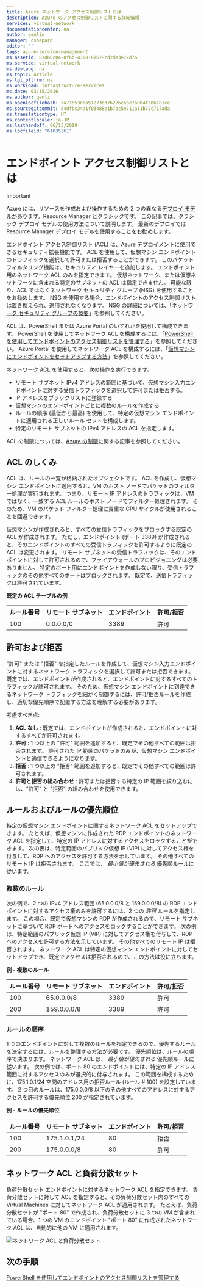 ```yaml
---
title: Azure ネットワーク アクセス制御リストとは
description: Azure のアクセス制御リストに関する詳細情報
services: virtual-network
documentationcenter: na
author: genlin
manager: cshepard
editor: ''
tags: azure-service-management
ms.assetid: 83d66c84-8f6b-4388-8767-cd2de3e72d76
ms.service: virtual-network
ms.devlang: na
ms.topic: article
ms.tgt_pltfrm: na
ms.workload: infrastructure-services
ms.date: 03/15/2016
ms.author: genli
ms.openlocfilehash: 3a7155380a51273d376226c6be7a004f386181ce
ms.sourcegitcommit: d4dfbc34a1f03488e1b7bc5e711a11b72c717ada
ms.translationtype: HT
ms.contentlocale: ja-JP
ms.lasthandoff: 06/13/2019
ms.locfileid: "61035261"
---
```

# <a name="what-is-an-endpoint-access-control-list"></a>エンドポイント アクセス制御リストとは

> [!IMPORTANT]
> Azure には、リソースを作成および操作するための 2 つの異なる[デプロイ モデル](../azure-resource-manager/resource-manager-deployment-model.md?toc=%2fazure%2fvirtual-network%2ftoc.json)があります。Resource Manager とクラシックです。 この記事では、クラシック デプロイ モデルの使用方法について説明します。 最新のデプロイでは Resource Manager デプロイ モデルを使用することをお勧めします。 

エンドポイント アクセス制御リスト (ACL) は、Azure デプロイメントに使用できるセキュリティ拡張機能です。 ACL を使用して、仮想マシン エンドポイントのトラフィックを選択して許可または拒否することができます。 このパケット フィルタリング機能は、セキュリティ レイヤーを追加します。 エンドポイント用のネットワーク ACL のみを指定できます。 仮想ネットワーク、または仮想ネットワークに含まれる特定のサブネットの ACL は指定できません。 可能な限り、ACL ではなくネットワーク セキュリティ グループ (NSG) を使用することをお勧めします。 NSG を使用する場合、エンドポイントのアクセス制御リストは置き換えられ、適用されなくなります。 NSG の詳細については、「[ネットワーク セキュリティ グループの概要](security-overview.md)」を参照してください。

ACL は、PowerShell または Azure Portal のいずれかを使用して構成できます。 PowerShell を使用してネットワーク ACL を構成するには、「[PowerShell を使用してエンドポイントのアクセス制御リストを管理する](virtual-networks-acl-powershell.md)」を参照してください。 Azure Portal を使用してネットワーク ACL を構成するには、「[仮想マシンにエンドポイントをセットアップする方法](../virtual-machines/windows/classic/setup-endpoints.md?toc=%2fazure%2fvirtual-machines%2fwindows%2fclassic%2ftoc.json)」を参照してください。

ネットワーク ACL を使用すると、次の操作を実行できます。

* リモート サブネット IPv4 アドレスの範囲に基づいて、仮想マシン入力エンドポイントに対する受信トラフィックを選択して許可または拒否する。
* IP アドレスをブラックリストに登録する
* 仮想マシンのエンドポイントごとに複数のルールを作成する
* ルールの順序 (最低から最高) を使用して、特定の仮想マシン エンドポイントに適用される正しいルール セットを構成します。
* 特定のリモート サブネットの IPv4 アドレスの ACL を指定します。

ACL の制限については、[Azure の制限](../azure-subscription-service-limits.md?toc=%2fazure%2fvirtual-network%2ftoc.json#networking-limits)に関する記事を参照してください。

## <a name="how-acls-work"></a>ACL のしくみ
ACL は、ルールの一覧が格納されたオブジェクトです。 ACL を作成し、仮想マシン エンドポイントに適用すると、VM のホスト ノードでパケットのフィルター処理が実行されます。 つまり、リモート IP アドレスのトラフィックは、VM ではなく、一致する ACL ルールのホスト ノードでフィルター処理されます。 そのため、VM のパケット フィルター処理に貴重な CPU サイクルが使用されることを回避できます。

仮想マシンが作成されると、すべての受信トラフィックをブロックする既定の ACL が作成されます。 ただし、エンドポイント (ポート 3389) が作成されると、そのエンドポイントのすべての受信トラフィックを許可するように既定の ACL は変更されます。 リモート サブネットの受信トラフィックは、そのエンドポイントに対して許可されるので、ファイアウォールのプロビジョニングは必要ありません。 特定のポート用にエンドポイントを作成しない限り、受信トラフィックのその他すべてのポートはブロックされます。 既定で、送信トラフィックは許可されています。

**既定の ACL テーブルの例**

| **ルール番号** | **リモート サブネット** | **エンドポイント** | **許可/拒否** |
| --- | --- | --- | --- |
| 100 |0.0.0.0/0 |3389 |許可 |

## <a name="permit-and-deny"></a>許可および拒否
"許可" または "拒否" を指定したルールを作成して、仮想マシン入力エンドポイントに対するネットワーク トラフィックを選択して許可または拒否できます。 既定では、エンドポイントが作成されると、エンドポイントに対するすべてのトラフィックが許可されます。 そのため、仮想マシン エンドポイントに到達できるネットワーク トラフィックを細かく制御するには、許可/拒否ルールを作成し、適切な優先順序で配置する方法を理解する必要があります。

考慮すべき点:

1. **ACL なし** : 既定では、エンドポイントが作成されると、エンドポイントに対するすべてが許可されます。
2. **許可** : 1 つ以上の "許可" 範囲を追加すると、既定でその他すべての範囲は拒否されます。 許可された IP 範囲のパケットのみが、仮想マシン エンドポイントと通信できるようになります。
3. **拒否** : 1 つ以上の "拒否" 範囲を追加すると、既定でその他すべての範囲は許可されます。
4. **許可と拒否の組み合わせ** : 許可または拒否する特定の IP 範囲を絞り込むには、"許可" と "拒否" の組み合わせを使用できます。

## <a name="rules-and-rule-precedence"></a>ルールおよびルールの優先順位
特定の仮想マシン エンドポイントに関するネットワーク ACL をセットアップできます。 たとえば、仮想マシンに作成された RDP エンドポイントのネットワーク ACL を指定して、特定の IP アドレスに対するアクセスをロックすることができます。 次の表は、特定範囲のパブリック仮想 IP (VIP) に対してアクセス権を付与して、RDP へのアクセスを許可する方法を示しています。 その他すべてのリモート IP は拒否されます。 ここでは、 *最小値が優先される* 優先順ルールに従います。

### <a name="multiple-rules"></a>複数のルール
次の例で、2 つの IPv4 アドレス範囲 (65.0.0.0/8 と 159.0.0.0/8) の RDP エンドポイントに対するアクセス権のみを許可するには、2 つの *許可* ルールを指定します。 この場合、既定で仮想マシンの RDP が作成されるので、リモート サブネットに基づいて RDP ポートへのアクセスをロックすることができます。 次の例は、特定範囲のパブリック仮想 IP (VIP) に対してアクセス権を付与して、RDP へのアクセスを許可する方法を示しています。 その他すべてのリモート IP は拒否されます。 ネットワーク ACL は特定の仮想マシン エンドポイントに対してセットアップでき、既定でアクセスは拒否されるので、この方法は役に立ちます。

**例 - 複数のルール**

| **ルール番号** | **リモート サブネット** | **エンドポイント** | **許可/拒否** |
| --- | --- | --- | --- |
| 100 |65.0.0.0/8 |3389 |許可 |
| 200 |159.0.0.0/8 |3389 |許可 |

### <a name="rule-order"></a>ルールの順序
1 つのエンドポイントに対して複数のルールを指定できるので、優先するルールを決定するには、ルールを整理する方法が必要です。 優先順位は、ルールの順序で決まります。 ネットワーク ACL は、 *最小値が優先される* 優先順ルールに従います。 次の例では、ポート 80 のエンドポイントには、特定の IP アドレス範囲に対するアクセスのみが選択的に付与されます。 この範囲を構成するために、175.1.0.1/24 空間のアドレス用の拒否ルール (ルール \# 100) を設定しています。 2 つ目のルールは、175.0.0.0/8 以下のその他すべてのアドレスに対するアクセスを許可する優先順位 200 が指定されています。

**例 - ルールの優先順位**

| **ルール番号** | **リモート サブネット** | **エンドポイント** | **許可/拒否** |
| --- | --- | --- | --- |
| 100 |175.1.0.1/24 |80 |拒否 |
| 200 |175.0.0.0/8 |80 |許可 |

## <a name="network-acls-and-load-balanced-sets"></a>ネットワーク ACL と負荷分散セット
負荷分散セット エンドポイントに対するネットワーク ACL を指定できます。 負荷分散セットに対して ACL を指定すると、その負荷分散セット内のすべての Virtual Machines に対してネットワーク ACL が適用されます。 たとえば、負荷分散セットが "ポート 80" で作成され、負荷分散セットに 3 つの VM が含まれている場合、1 つの VM のエンドポイント "ポート 80" に作成されたネットワーク ACL は、自動的に他の VM に適用されます。

![ネットワーク ACL と負荷分散セット](./media/virtual-networks-acl/IC674733.png)

## <a name="next-steps"></a>次の手順
[PowerShell を使用してエンドポイントのアクセス制御リストを管理する](virtual-networks-acl-powershell.md)

